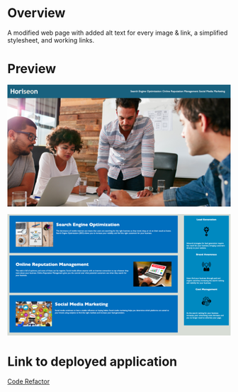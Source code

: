 # Overview
A modified web page with added alt text for every image & link, a simplified stylesheet, and working links. 

# Preview
![Image of website](./Develop/assets/images/image1.png)

![Image 2 of website](./Develop/assets/images/image2.png)

# Link to deployed application

[Code Refactor](https://kelseybenedict.github.io/01-Code%20Refactor/Develop/index.html)